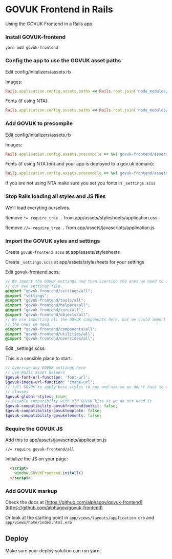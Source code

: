 # GOVUK Frontend in Rails
Using the GOVUK Frontend in a Rails app.

### Install GOVUK-frontend
```yarn add govuk-frontend```

### Config the app to use the GOVUK asset paths

Edit config/initalizers/assets.rb

Images:

```ruby
Rails.application.config.assets.paths << Rails.root.join('node_modules/govuk-frontend/assets/images')
```

Fonts (if using NTA):

```ruby
Rails.application.config.assets.paths << Rails.root.join('node_modules/govuk-frontend/assets/fonts')
```

### Add GOVUK to precompile 

Edit config/initalizers/assets.rb

Images:

```ruby
Rails.application.config.assets.precompile += %w( govuk-frontend/assets/images/* )
```

Fonts (if using NTA font and your app is deployed to a gov.uk domain):

```ruby
Rails.application.config.assets.precompile += %w( govuk-frontend/assets/fonts/* )
```

If you are not using NTA make sure you set you fonts in `_settings.scss`

### Stop Rails loading all styles and JS files

We'll load everyting ourselves.

Remove `*= require_tree .` from app/assets/stylesheets/application.css

Remove `//= require_tree .` from app/assets/javascripts/application.js

### Import the GOVUK syles and settings

Create `govuk-frontend.scss` at app/assets/stylesheets

Create `_settings.scss` at app/assets/stylesheets for your settings

Edit govuk-frontend.scss:

```scss
// We import the GOVUK settings and then override the ones we need to in 
// our own settings file.
@import "govuk-frontend/settings/all";
@import "settings";
@import "govuk-frontend/tools/all";
@import "govuk-frontend/helpers/all";
@import "govuk-frontend/core/all";
@import "govuk-frontend/objects/all";
// We are importing all the GOVUK components here, but we could import only 
// the ones we need.
@import "govuk-frontend/components/all";
@import "govuk-frontend/utilities/all";
@import "govuk-frontend/overrides/all";
```

Edit _settings.scss:

This is a sensible place to start.

```scss
// Override any GOVUK settings here
// use Rails asset helpers
$govuk-font-url-function: 'font-url';
$govuk-image-url-function: 'image-url';
// tell GOVUK to apply base styles to <p> and <a> so we don't have to add the
// classes
$govuk-global-styles: true;
// Disable compatibilty with old GOVUK kits as we do not need it
$govuk-compatibility-govukfrontendtoolkit: false;
$govuk-compatibility-govuktemplate: false;
$govuk-compatibility-govukelements: false;
```

### Require the GOVUK JS
 
 Add this to app/assets/javascripts/application.js
 ```
 //= require govuk-frontend/all 
 ```

Initialize the JS on your page:

```html
  <script>
    window.GOVUKFrontend.initAll()
  </script>
```
 ### Add GOVUK markup
 Check the docs at [https://github.com/alphagov/govuk-frontend](https://github.com/alphagov/govuk-frontend)

 Or look at the starting point in `app/views/layouts/application.erb` and `app/views/home/index.html.erb`

 ## Deploy
Make sure your deploy solution can run yarn.